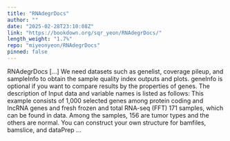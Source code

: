 ```yaml
---
title: "RNAdegrDocs"
author: ""
date: "2025-02-28T23:10:08Z"
link: "https://bookdown.org/sqr_yeon/RNAdegrDocs/"
length_weight: "1.7%"
repo: "miyeonyeon/RNAdegrDocs"
pinned: false
---
```


RNAdegrDocs [...] We need datasets such as genelist, coverage pileup, and sampleInfo to obtain the sample quality index outputs and plots.
geneInfo is optional if you want to compare results by the properties of genes. The description of Input data and variable names is listed as follows: This example consists of 1,000 selected genes among protein coding and lncRNA genes and fresh frozen and total RNA-seq (FFT) 171 samples, which can be found in data.
Among the samples, 156 are tumor types and the others are normal.
You can construct your own structure for bamfiles, bamslice, and dataPrep ...
